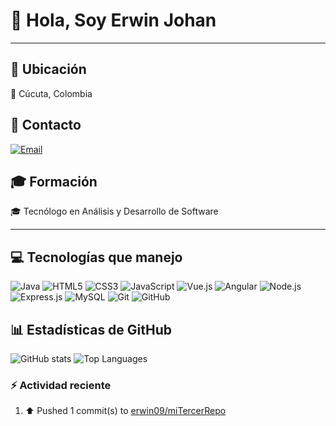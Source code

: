 # 👋 Hola, Soy Erwin Johan

---

## 📍 Ubicación

📌 Cúcuta, Colombia  

## 📧 Contacto

[![Email](https://img.shields.io/badge/Email-johan.antolinez09%40outlook.com-blue?logo=gmail)](mailto:johan.antolinez09@outlook.com)

## 🎓 Formación

🎓 Tecnólogo en Análisis y Desarrollo de Software  

---

## 💻 Tecnologías que manejo

![Java](https://img.shields.io/badge/Java-007396?style=for-the-badge&logo=java&logoColor=white)
![HTML5](https://img.shields.io/badge/HTML5-E34F26?style=for-the-badge&logo=html5&logoColor=white)
![CSS3](https://img.shields.io/badge/CSS3-1572B6?style=for-the-badge&logo=css3&logoColor=white)
![JavaScript](https://img.shields.io/badge/JavaScript-F7DF1E?style=for-the-badge&logo=javascript&logoColor=black)
![Vue.js](https://img.shields.io/badge/Vue.js-35495E?style=for-the-badge&logo=vuedotjs&logoColor=4FC08D)
![Angular](https://img.shields.io/badge/Angular-DD0031?style=for-the-badge&logo=angular&logoColor=white)
![Node.js](https://img.shields.io/badge/Node.js-339933?style=for-the-badge&logo=nodedotjs&logoColor=white)
![Express.js](https://img.shields.io/badge/Express.js-000000?style=for-the-badge&logo=express&logoColor=white)
![MySQL](https://img.shields.io/badge/MySQL-005C84?style=for-the-badge&logo=mysql&logoColor=white)
![Git](https://img.shields.io/badge/Git-F05032?style=for-the-badge&logo=git&logoColor=white)
![GitHub](https://img.shields.io/badge/GitHub-181717?style=for-the-badge&logo=github&logoColor=white)

## 📊 Estadísticas de GitHub

![GitHub stats](https://github-readme-stats.vercel.app/api?username=erwin09&show_icons=true&theme=radical)
![Top Languages](https://github-readme-stats.vercel.app/api/top-langs/?username=erwin09&layout=compact&theme=radical)


### :zap: Actividad reciente
<!--RECENT_ACTIVITY:start-->
1. ⬆️ Pushed 1 commit(s) to [erwin09/miTercerRepo](https://github.com/erwin09/miTercerRepo)<br>
<!--RECENT_ACTIVITY:end-->
